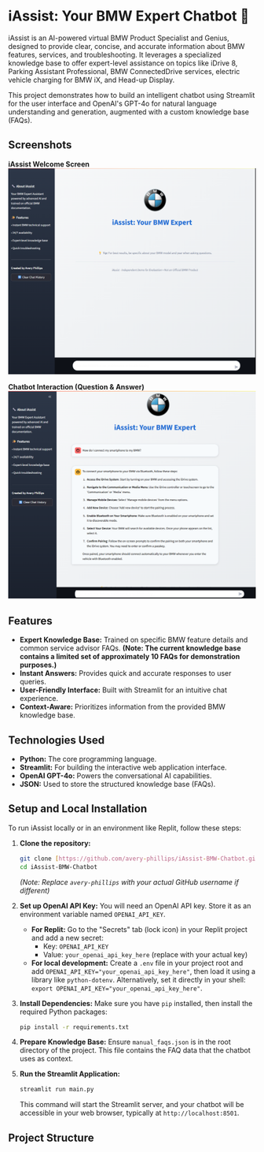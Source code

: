 # iAssist: Your BMW Expert Chatbot 🚗

iAssist is an AI-powered virtual BMW Product Specialist and Genius, designed to provide clear, concise, and accurate information about BMW features, services, and troubleshooting. It leverages a specialized knowledge base to offer expert-level assistance on topics like iDrive 8, Parking Assistant Professional, BMW ConnectedDrive services, electric vehicle charging for BMW iX, and Head-up Display.

This project demonstrates how to build an intelligent chatbot using Streamlit for the user interface and OpenAI's GPT-4o for natural language understanding and generation, augmented with a custom knowledge base (FAQs).

## Screenshots

**iAssist Welcome Screen**
![iAssist Welcome Screen](./images/iassist_welcome.png)

**Chatbot Interaction (Question & Answer)**
![iAssist Q&A Interaction](./images/iassist_q_a.png)


## Features

* **Expert Knowledge Base:** Trained on specific BMW feature details and common service advisor FAQs. **(Note: The current knowledge base contains a limited set of approximately 10 FAQs for demonstration purposes.)**
* **Instant Answers:** Provides quick and accurate responses to user queries.
* **User-Friendly Interface:** Built with Streamlit for an intuitive chat experience.
* **Context-Aware:** Prioritizes information from the provided BMW knowledge base.

## Technologies Used

* **Python:** The core programming language.
* **Streamlit:** For building the interactive web application interface.
* **OpenAI GPT-4o:** Powers the conversational AI capabilities.
* **JSON:** Used to store the structured knowledge base (FAQs).

## Setup and Local Installation

To run iAssist locally or in an environment like Replit, follow these steps:

1.  **Clone the repository:**
    ```bash
    git clone [https://github.com/avery-phillips/iAssist-BMW-Chatbot.git](https://github.com/avery-phillips/iAssist-BMW-Chatbot.git)
    cd iAssist-BMW-Chatbot
    ```
    *(Note: Replace `avery-phillips` with your actual GitHub username if different)*

2.  **Set up OpenAI API Key:**
    You will need an OpenAI API key. Store it as an environment variable named `OPENAI_API_KEY`.
    * **For Replit:** Go to the "Secrets" tab (lock icon) in your Replit project and add a new secret:
        * Key: `OPENAI_API_KEY`
        * Value: `your_openai_api_key_here` (replace with your actual key)
    * **For local development:** Create a `.env` file in your project root and add `OPENAI_API_KEY="your_openai_api_key_here"`, then load it using a library like `python-dotenv`. Alternatively, set it directly in your shell: `export OPENAI_API_KEY="your_openai_api_key_here"`.

3.  **Install Dependencies:**
    Make sure you have `pip` installed, then install the required Python packages:
    ```bash
    pip install -r requirements.txt
    ```

4.  **Prepare Knowledge Base:**
    Ensure `manual_faqs.json` is in the root directory of the project. This file contains the FAQ data that the chatbot uses as context.

5.  **Run the Streamlit Application:**
    ```bash
    streamlit run main.py
    ```
    This command will start the Streamlit server, and your chatbot will be accessible in your web browser, typically at `http://localhost:8501`.

## Project Structure